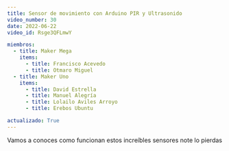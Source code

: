 ```yaml
---
title: Sensor de movimiento con Arduino PIR y Ultrasonido
video_number: 30
date: 2022-06-22
video_id: Rsge3QFLmwY

miembros:
  - title: Maker Mega
    items:
      - title: Francisco Acevedo
      - title: Otmaro Miguel
  - title: Maker Uno
    items:
      - title: David Estrella
      - title: Manuel Alegría
      - title: Lolailo Aviles Arroyo
      - title: Erebos Ubuntu

actualizado: True
---
```


Vamos a conoces como funcionan estos increíbles sensores note lo pierdas

